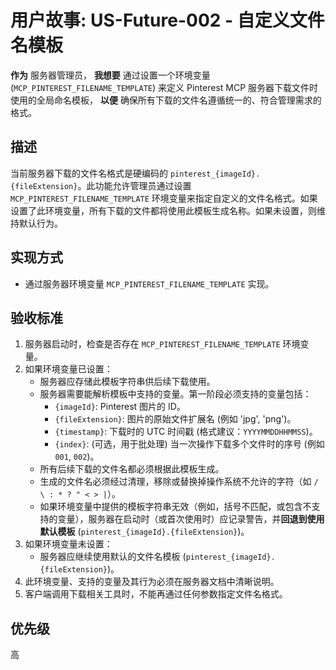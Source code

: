 # 用户故事: US-Future-002 - 自定义文件名模板

**作为** 服务器管理员，
**我想要** 通过设置一个环境变量 (`MCP_PINTEREST_FILENAME_TEMPLATE`) 来定义 Pinterest MCP 服务器下载文件时使用的全局命名模板，
**以便** 确保所有下载的文件名遵循统一的、符合管理需求的格式。

## 描述

当前服务器下载的文件名格式是硬编码的 `pinterest_{imageId}.{fileExtension}`。此功能允许管理员通过设置 `MCP_PINTEREST_FILENAME_TEMPLATE` 环境变量来指定自定义的文件名格式。如果设置了此环境变量，所有下载的文件都将使用此模板生成名称。如果未设置，则维持默认行为。

## 实现方式

*   通过服务器环境变量 `MCP_PINTEREST_FILENAME_TEMPLATE` 实现。

## 验收标准

1.  服务器启动时，检查是否存在 `MCP_PINTEREST_FILENAME_TEMPLATE` 环境变量。
2.  如果环境变量已设置：
    *   服务器应存储此模板字符串供后续下载使用。
    *   服务器需要能解析模板中支持的变量。第一阶段必须支持的变量包括：
        *   `{imageId}`: Pinterest 图片的 ID。
        *   `{fileExtension}`: 图片的原始文件扩展名 (例如 'jpg', 'png')。
        *   `{timestamp}`: 下载时的 UTC 时间戳 (格式建议：`YYYYMMDDHHMMSS`)。
        *   `{index}`: (可选，用于批处理) 当一次操作下载多个文件时的序号 (例如 `001`, `002`)。
    *   所有后续下载的文件名都必须根据此模板生成。
    *   生成的文件名必须经过清理，移除或替换掉操作系统不允许的字符（如 `/ \ : * ? " < > |`）。
    *   如果环境变量中提供的模板字符串无效（例如，括号不匹配，或包含不支持的变量），服务器在启动时（或首次使用时）应记录警告，并**回退到使用默认模板** (`pinterest_{imageId}.{fileExtension}`)。
3.  如果环境变量未设置：
    *   服务器应继续使用默认的文件名模板 (`pinterest_{imageId}.{fileExtension}`)。
4.  此环境变量、支持的变量及其行为必须在服务器文档中清晰说明。
5.  客户端调用下载相关工具时，不能再通过任何参数指定文件名格式。

## 优先级

高 